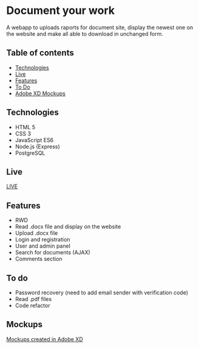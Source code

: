 # Document your work
A webapp to uploads raports for document site, display the newest one on the website and make all able to download in unchanged form.

## Table of contents
* [Technologies](#technologies)
* [Live](#live)
* [Features](#features)
* [To Do](#to-do)
* [Adobe XD Mockups](#mockups)

## Technologies
* HTML 5
* CSS 3
* JavaScript ES6
* Node.js (Express)
* PostgreSQL

## Live
[LIVE](https://documentation-raports.herokuapp.com/)

## Features

* RWD
* Read .docx file and display on the website
* Upload .docx file
* Login and registration
* User and admin panel
* Search for documents (AJAX)
* Comments section

## To do
* Password recovery (need to add email sender with verification code)
* Read .pdf files
* Code refactor

## Mockups
[Mockups created in Adobe XD](https://xd.adobe.com/view/463c1fb7-e10d-4e67-80e2-675263b31d0e-136f/specs/)
